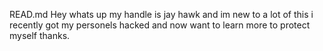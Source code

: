READ.md
Hey whats up my handle is jay hawk and im new to a lot of this i recently got my personels hacked and now want to learn more to protect myself thanks.
